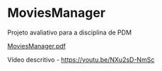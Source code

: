 # MoviesManager
Projeto avaliativo para a disciplina de PDM

[MoviesManager.pdf](https://github.com/allan-ifsp/MoviesManager/files/10158831/MoviesManager.pdf)

Vídeo descritivo - https://youtu.be/NXu2sD-NmSc

